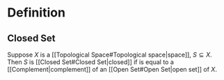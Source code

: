 # Definition
## Closed Set
Suppose $X$ is a [[Topological Space#Topological space|space]], $S \subseteq X.$ Then $S$ is [[Closed Set#Closed Set|closed]] if is equal to a [[Complement|complement]] of an [[Open Set#Open Set|open set]] of $X.$ 